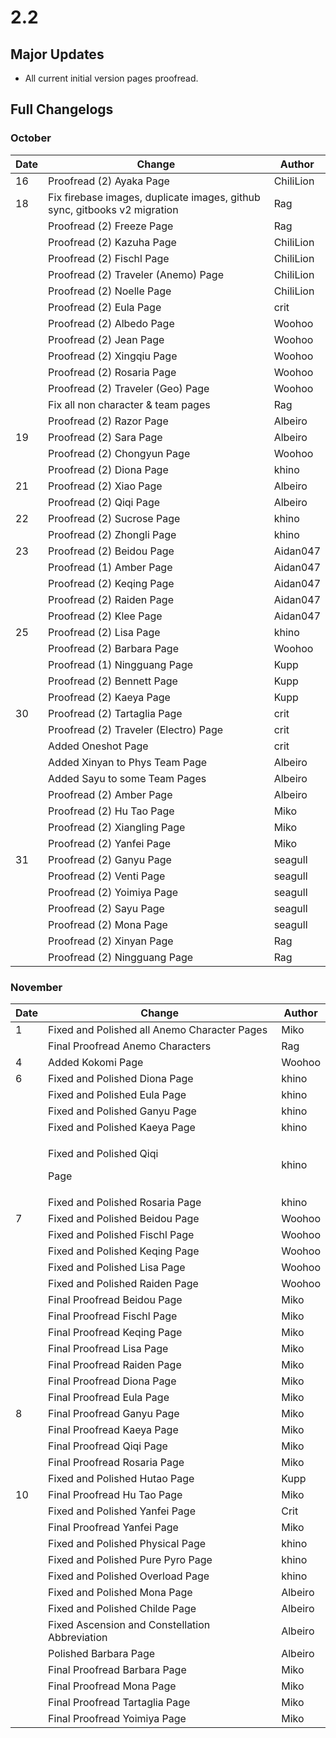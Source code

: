# 2.2

## Major Updates

* All current initial version pages proofread.

## Full Changelogs

### October

| Date | Change                                                                    | Author    |
| ---- | ------------------------------------------------------------------------- | --------- |
| 16   | Proofread (2) Ayaka Page                                                  | ChiliLion |
| 18   | Fix firebase images, duplicate images, github sync, gitbooks v2 migration | Rag       |
|      | Proofread (2) Freeze Page                                                 | Rag       |
|      | Proofread (2) Kazuha Page                                                 | ChiliLion |
|      | Proofread (2) Fischl Page                                                 | ChiliLion |
|      | Proofread (2) Traveler (Anemo) Page                                       | ChiliLion |
|      | Proofread (2) Noelle Page                                                 | ChiliLion |
|      | Proofread (2) Eula Page                                                   | crit      |
|      | Proofread (2) Albedo Page                                                 | Woohoo    |
|      | Proofread (2) Jean Page                                                   | Woohoo    |
|      | Proofread (2) Xingqiu Page                                                | Woohoo    |
|      | Proofread (2) Rosaria Page                                                | Woohoo    |
|      | Proofread (2) Traveler (Geo) Page                                         | Woohoo    |
|      | Fix all non character & team pages                                        | Rag       |
|      | Proofread (2) Razor Page                                                  | Albeiro   |
| 19   | Proofread (2) Sara Page                                                   | Albeiro   |
|      | Proofread (2) Chongyun Page                                               | Woohoo    |
|      | Proofread (2) Diona Page                                                  | khino     |
| 21   | Proofread (2) Xiao Page                                                   | Albeiro   |
|      | Proofread (2) Qiqi Page                                                   | Albeiro   |
| 22   | Proofread (2) Sucrose Page                                                | khino     |
|      | Proofread (2) Zhongli Page                                                | khino     |
| 23   | Proofread (2) Beidou Page                                                 | Aidan047  |
|      | Proofread (1) Amber Page                                                  | Aidan047  |
|      | Proofread (2) Keqing Page                                                 | Aidan047  |
|      | Proofread (2) Raiden Page                                                 | Aidan047  |
|      | Proofread (2) Klee Page                                                   | Aidan047  |
| 25   | Proofread (2) Lisa Page                                                   | khino     |
|      | Proofread (2) Barbara Page                                                | Woohoo    |
|      | Proofread (1) Ningguang Page                                              | Kupp      |
|      | Proofread (2) Bennett Page                                                | Kupp      |
|      | Proofread (2) Kaeya Page                                                  | Kupp      |
| 30   | Proofread (2) Tartaglia Page                                              | crit      |
|      | Proofread (2) Traveler (Electro) Page                                     | crit      |
|      | Added Oneshot Page                                                        | crit      |
|      | Added Xinyan to Phys Team Page                                            | Albeiro   |
|      | Added Sayu to some Team Pages                                             | Albeiro   |
|      | Proofread (2) Amber Page                                                  | Albeiro   |
|      | Proofread (2) Hu Tao Page                                                 | Miko      |
|      | Proofread (2) Xiangling Page                                              | Miko      |
|      | Proofread (2) Yanfei Page                                                 | Miko      |
| 31   | Proofread (2) Ganyu Page                                                  | seagull   |
|      | Proofread (2) Venti Page                                                  | seagull   |
|      | Proofread (2) Yoimiya Page                                                | seagull   |
|      | Proofread (2) Sayu Page                                                   | seagull   |
|      | Proofread (2) Mona Page                                                   | seagull   |
|      | Proofread (2) Xinyan Page                                                 | Rag       |
|      | Proofread (2) Ningguang Page                                              | Rag       |

### November

| Date | Change                                         | Author  |
| ---- | ---------------------------------------------- | ------- |
| 1    | Fixed and Polished all Anemo Character Pages   | Miko    |
|      | Final Proofread Anemo Characters               | Rag     |
| 4    | Added Kokomi Page                              | Woohoo  |
| 6    | Fixed and Polished Diona Page                  | khino   |
|      | Fixed and Polished Eula Page                   | khino   |
|      | Fixed and Polished Ganyu Page                  | khino   |
|      | Fixed and Polished Kaeya Page                  | khino   |
|      | <p>Fixed and Polished Qiqi</p><p>Page</p>      | khino   |
|      | Fixed and Polished Rosaria Page                | khino   |
| 7    | Fixed and Polished Beidou Page                 | Woohoo  |
|      | Fixed and Polished Fischl Page                 | Woohoo  |
|      | Fixed and Polished Keqing Page                 | Woohoo  |
|      | Fixed and Polished Lisa Page                   | Woohoo  |
|      | Fixed and Polished Raiden Page                 | Woohoo  |
|      | Final Proofread Beidou Page                    | Miko    |
|      | Final Proofread Fischl Page                    | Miko    |
|      | Final Proofread Keqing Page                    | Miko    |
|      | Final Proofread Lisa Page                      | Miko    |
|      | Final Proofread Raiden Page                    | Miko    |
|      | Final Proofread Diona Page                     | Miko    |
|      | Final Proofread Eula Page                      | Miko    |
| 8    | Final Proofread Ganyu Page                     | Miko    |
|      | Final Proofread Kaeya Page                     | Miko    |
|      | Final Proofread Qiqi Page                      | Miko    |
|      | Final Proofread Rosaria Page                   | Miko    |
|      | Fixed and Polished Hutao Page                  | Kupp    |
| 10   | Final Proofread Hu Tao Page                    | Miko    |
|      | Fixed and Polished Yanfei Page                 | Crit    |
|      | Final Proofread Yanfei Page                    | Miko    |
|      | Fixed and Polished Physical Page               | khino   |
|      | Fixed and Polished Pure Pyro Page              | khino   |
|      | Fixed and Polished Overload Page               | khino   |
|      | Fixed and Polished Mona Page                   | Albeiro |
|      | Fixed and Polished Childe Page                 | Albeiro |
|      | Fixed Ascension and Constellation Abbreviation | Albeiro |
|      | Polished Barbara Page                          | Albeiro |
|      | Final Proofread Barbara Page                   | Miko    |
|      | Final Proofread Mona Page                      | Miko    |
|      | Final Proofread Tartaglia Page                 | Miko    |
|      | Final Proofread Yoimiya Page                   | Miko    |

